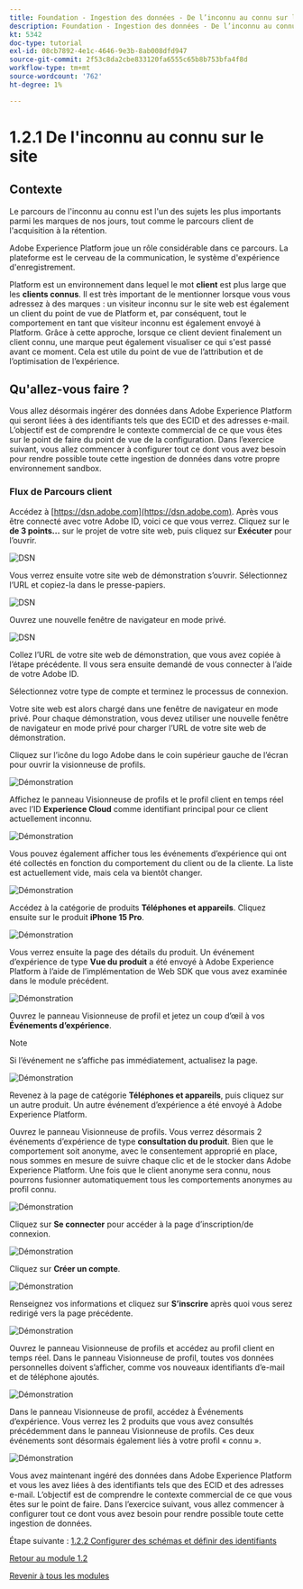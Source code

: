 ```yaml
---
title: Foundation - Ingestion des données - De l’inconnu au connu sur le site web
description: Foundation - Ingestion des données - De l’inconnu au connu sur le site web
kt: 5342
doc-type: tutorial
exl-id: 08cb7892-4e1c-4646-9e3b-8ab008dfd947
source-git-commit: 2f53c8da2cbe833120fa6555c65b8b753bfa4f8d
workflow-type: tm+mt
source-wordcount: '762'
ht-degree: 1%

---
```


# 1.2.1 De l&#39;inconnu au connu sur le site

## Contexte

Le parcours de l&#39;inconnu au connu est l&#39;un des sujets les plus importants parmi les marques de nos jours, tout comme le parcours client de l&#39;acquisition à la rétention.

Adobe Experience Platform joue un rôle considérable dans ce parcours. La plateforme est le cerveau de la communication, le système d&#39;expérience d&#39;enregistrement.

Platform est un environnement dans lequel le mot **client** est plus large que les **clients connus**. Il est très important de le mentionner lorsque vous vous adressez à des marques : un visiteur inconnu sur le site web est également un client du point de vue de Platform et, par conséquent, tout le comportement en tant que visiteur inconnu est également envoyé à Platform. Grâce à cette approche, lorsque ce client devient finalement un client connu, une marque peut également visualiser ce qui s&#39;est passé avant ce moment. Cela est utile du point de vue de l’attribution et de l’optimisation de l’expérience.

## Qu&#39;allez-vous faire ?

Vous allez désormais ingérer des données dans Adobe Experience Platform qui seront liées à des identifiants tels que des ECID et des adresses e-mail. L’objectif est de comprendre le contexte commercial de ce que vous êtes sur le point de faire du point de vue de la configuration. Dans l’exercice suivant, vous allez commencer à configurer tout ce dont vous avez besoin pour rendre possible toute cette ingestion de données dans votre propre environnement sandbox.

### Flux de Parcours client

Accédez à [https://dsn.adobe.com](https://dsn.adobe.com). Après vous être connecté avec votre Adobe ID, voici ce que vous verrez. Cliquez sur le **de 3 points...** sur le projet de votre site web, puis cliquez sur **Exécuter** pour l’ouvrir.

![DSN &#x200B;](./../../datacollection/module1.1/images/web8.png)

Vous verrez ensuite votre site web de démonstration s’ouvrir. Sélectionnez l’URL et copiez-la dans le presse-papiers.

![DSN &#x200B;](./../../gettingstarted/gettingstarted/images/web3.png)

Ouvrez une nouvelle fenêtre de navigateur en mode privé.

![DSN &#x200B;](./../../gettingstarted/gettingstarted/images/web4.png)

Collez l’URL de votre site web de démonstration, que vous avez copiée à l’étape précédente. Il vous sera ensuite demandé de vous connecter à l’aide de votre Adobe ID.

Sélectionnez votre type de compte et terminez le processus de connexion.

Votre site web est alors chargé dans une fenêtre de navigateur en mode privé. Pour chaque démonstration, vous devez utiliser une nouvelle fenêtre de navigateur en mode privé pour charger l’URL de votre site web de démonstration.

Cliquez sur l’icône du logo Adobe dans le coin supérieur gauche de l’écran pour ouvrir la visionneuse de profils.

![Démonstration](./images/pv1.png)

Affichez le panneau Visionneuse de profils et le profil client en temps réel avec l’ID **Experience Cloud** comme identifiant principal pour ce client actuellement inconnu.

![Démonstration](./images/pv2.png)

Vous pouvez également afficher tous les événements d’expérience qui ont été collectés en fonction du comportement du client ou de la cliente. La liste est actuellement vide, mais cela va bientôt changer.

![Démonstration](./images/pv3.png)

Accédez à la catégorie de produits **Téléphones et appareils**. Cliquez ensuite sur le produit **iPhone 15 Pro**.

![Démonstration](./images/pv4.png)

Vous verrez ensuite la page des détails du produit. Un événement d’expérience de type **Vue du produit** a été envoyé à Adobe Experience Platform à l’aide de l’implémentation de Web SDK que vous avez examinée dans le module précédent.

![Démonstration](./images/pv5.png)

Ouvrez le panneau Visionneuse de profil et jetez un coup d’œil à vos **Événements d’expérience**.

>[!NOTE]
>
>Si l’événement ne s’affiche pas immédiatement, actualisez la page.

![Démonstration](./images/pv6.png)

Revenez à la page de catégorie **Téléphones et appareils**, puis cliquez sur un autre produit. Un autre événement d’expérience a été envoyé à Adobe Experience Platform.

Ouvrez le panneau Visionneuse de profils. Vous verrez désormais 2 événements d’expérience de type **consultation du produit**. Bien que le comportement soit anonyme, avec le consentement approprié en place, nous sommes en mesure de suivre chaque clic et de le stocker dans Adobe Experience Platform. Une fois que le client anonyme sera connu, nous pourrons fusionner automatiquement tous les comportements anonymes au profil connu.

![Démonstration](./images/pv7.png)

Cliquez sur **Se connecter** pour accéder à la page d’inscription/de connexion.

![Démonstration](./images/pv8.png)

Cliquez sur **Créer un compte**.

![Démonstration](./images/pv9.png)

Renseignez vos informations et cliquez sur **S’inscrire** après quoi vous serez redirigé vers la page précédente.

![Démonstration](./images/pv10.png)

Ouvrez le panneau Visionneuse de profils et accédez au profil client en temps réel. Dans le panneau Visionneuse de profil, toutes vos données personnelles doivent s’afficher, comme vos nouveaux identifiants d’e-mail et de téléphone ajoutés.

![Démonstration](./images/pv11.png)

Dans le panneau Visionneuse de profil, accédez à Événements d’expérience. Vous verrez les 2 produits que vous avez consultés précédemment dans le panneau Visionneuse de profils. Ces deux événements sont désormais également liés à votre profil « connu ».

![Démonstration](./images/pv12.png)

Vous avez maintenant ingéré des données dans Adobe Experience Platform et vous les avez liées à des identifiants tels que des ECID et des adresses e-mail. L’objectif est de comprendre le contexte commercial de ce que vous êtes sur le point de faire. Dans l’exercice suivant, vous allez commencer à configurer tout ce dont vous avez besoin pour rendre possible toute cette ingestion de données.

Étape suivante : [1.2.2 Configurer des schémas et définir des identifiants](./ex2.md)

[Retour au module 1.2](./data-ingestion.md)

[Revenir à tous les modules](../../../overview.md)
